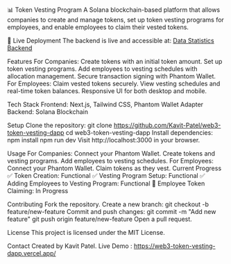 📊 Token Vesting Program
A Solana blockchain-based platform that allows companies to create and manage tokens, set up token vesting programs for employees, and enable employees to claim their vested tokens.

🚀 Live Deployment
The backend is live and accessible at: [Data Statistics Backend](https://web3-token-vesting-dapp.vercel.app/)

Features
For Companies:
Create tokens with an initial token amount.
Set up token vesting programs.
Add employees to vesting schedules with allocation management.
Secure transaction signing with Phantom Wallet.
For Employees:
Claim vested tokens securely.
View vesting schedules and real-time token balances.
Responsive UI for both desktop and mobile.

Tech Stack
Frontend: Next.js, Tailwind CSS, Phantom Wallet Adapter
Backend: Solana Blockchain

Setup
Clone the repository: git clone https://github.com/Kavit-Patel/web3-token-vesting-dapp
cd web3-token-vesting-dapp
Install dependencies: npm install
npm run dev
Visit http://localhost:3000 in your browser.

Usage
For Companies:
Connect your Phantom Wallet.
Create tokens and vesting programs.
Add employees to vesting schedules.
For Employees:
Connect your Phantom Wallet.
Claim tokens as they vest.
Current Progress
✅ Token Creation: Functional
✅ Vesting Program Setup: Functional
✅ Adding Employees to Vesting Program: Functional
🚧 Employee Token Claiming: In Progress

Contributing
Fork the repository.
Create a new branch: git checkout -b feature/new-feature
Commit and push changes: git commit -m "Add new feature"
git push origin feature/new-feature
Open a pull request.

License
This project is licensed under the MIT License.

Contact
Created by Kavit Patel.
Live Demo : https://web3-token-vesting-dapp.vercel.app/
